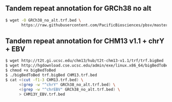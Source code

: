 ## Tandem repeat annotation for GRCh38 no alt

```sh
$ wget -O GRCh38_no_alt.trf.bed \
       https://raw.githubusercontent.com/PacificBiosciences/pbsv/master/annotations/human_GRCh38_no_alt_analysis_set.trf.bed
```

## Tandem repeat annotation for CHM13 v1.1 + chrY + EBV

```sh
$ wget http://t2t.gi.ucsc.edu/chm13/hub/t2t-chm13-v1.1/trf/trf.bigBed
$ wget http://hgdownload.cse.ucsc.edu/admin/exe/linux.x86_64/bigBedToBed
$ chmod +x bigBedToBed
$ ./bigBedToBed trf.bigBed CHM13.trf.bed
$ cat <(cut -f1-3 CHM13.trf.bed) \
      <(grep -w "^chrY" GRCh38_no_alt.trf.bed) \
	  <(grep -w "^chrEBV" GRCh38_no_alt.trf.bed) \
	  > CHM13Y_EBV.trf.bed
```
